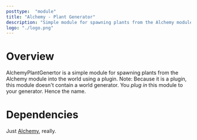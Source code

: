```yaml
---
posttype:  "module"  
title: "Alchemy - Plant Generator"
description: "Simple module for spawning plants from the Alchemy module into the world."
logo: "./logo.png"
---
```

# Overview
AlchemyPlantGenertor is a simple module for spawning plants from the Alchemy module into the world using a plugin. Note: Because it is a plugin, this module doesn't contain a world generator. You *plug in* this module to your generator. Hence the name.

# Dependencies
Just [Alchemy](https://github.com/Terasology/Alchemy), really.
